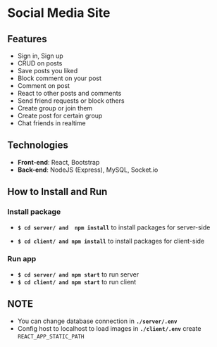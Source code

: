 # Social Media Site

## Features
* Sign in, Sign up
* CRUD on posts
* Save posts you liked
* Block comment on your post
* Comment on post
* React to other posts and comments
* Send friend requests or block others
* Create group or join them
* Create post for certain group
* Chat friends in realtime

## Technologies
* **Front-end**: React, Bootstrap
* **Back-end**: NodeJS (Express), MySQL, Socket.io

## How to Install and Run
### Install package
* **```$ cd server/ and  npm install```** to install packages for server-side 

* **```$ cd client/ and npm install```** to install packages for client-side 
### Run app
* **```$ cd server/ and npm start```** to run server
* **```$ cd client/ and npm start```** to run client

## NOTE 
* You can change database connection in **```./server/.env```**
* Config host to localhost to load images in **```./client/.env```** create ```REACT_APP_STATIC_PATH ```